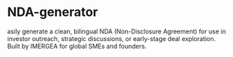 # NDA-generator
asily generate a clean, bilingual NDA (Non-Disclosure Agreement) for use in investor outreach, strategic discussions, or early-stage deal exploration. Built by IMERGEA for global SMEs and founders.
